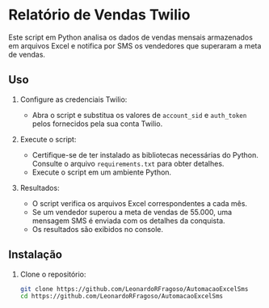 # Relatório de Vendas Twilio

Este script em Python analisa os dados de vendas mensais armazenados em arquivos Excel e notifica por SMS os vendedores que superaram a meta de vendas.

## Uso

1. Configure as credenciais Twilio:
   - Abra o script e substitua os valores de `account_sid` e `auth_token` pelos fornecidos pela sua conta Twilio.

2. Execute o script:
   - Certifique-se de ter instalado as bibliotecas necessárias do Python. Consulte o arquivo `requirements.txt` para obter detalhes.
   - Execute o script em um ambiente Python.

3. Resultados:
   - O script verifica os arquivos Excel correspondentes a cada mês.
   - Se um vendedor superou a meta de vendas de 55.000, uma mensagem SMS é enviada com os detalhes da conquista.
   - Os resultados são exibidos no console.

## Instalação

1. Clone o repositório:

   ```bash
   git clone https://github.com/LeonardoRFragoso/AutomacaoExcelSms
   cd https://github.com/LeonardoRFragoso/AutomacaoExcelSms
